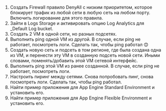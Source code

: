1. Создать Firewall правило DenyAll с низким приоритетом, которое блокирует трафик из любой сети в любую сеть на любом порту. Включить логирование для этого правила.
2. Зайти в Logs Storage и активировать опцию Log Analytics для _Default Log bucket.
3. Создать 2 VM в одной сети, но разных подсетях.
4. Выполнить ping одной VM из другой. В случае, если ping не работает, посмотреть логи. Сделать так, чтобы ping работал 😊
5. Создать новую сеть и подсеть в том регионе, где была создана одна из VM, и перенести эту VM в созданную подсеть новой сети. Иными словами, поменять/добавить этой VM сетевой интерфейс.
6. Выполнить ping этой VM из ранее созданной. В случае, если ping не работает, посмотреть логи.
7. Настроить пиринг между сетями. Снова попробовать пинг, снова посмотреть логи. Сделать так, чтобы ping работал.
8. Найти пример приложения для App Engine Standard Environment и установить его.
9. Найти пример приложения для App Engine Flexible Environment и установить его.